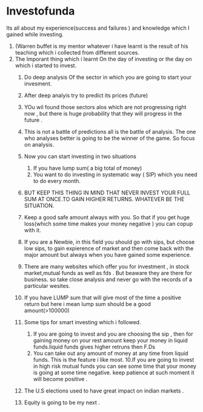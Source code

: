 # Investofunda
Its all about my experience(success and failures ) and knowledge which I gained while investing. 
1. (Warren buffet is my mentor whatever i have learnt is the result of his teaching which i collected from different sources. 
2. The Imporant thing which i learnt On the day of investing or the day on which i started to invest.  
      1. Do deep analysis Of the sector in which you are going to start your invesment. 
      2. After deep analyis try to predict its prices (future)
      3. YOu wil found those sectors alos which are not progressing right now , but there is huge  probability that they will progress in the future . 
      4. This is not a battle of predictions all is the battle of analysis. The one who analyses better is going to be the winner of the game. So focus on analysis. 
      5. Now you can start investing in two situations 
          1. If you have lump sum( a big total of money)
          2. You want to do investing in systematic way ( SIP) which you need to do every month.
          
      6. BUT KEEP THIS THING IN MIND THAT NEVER INVEST YOUR FULL SUM AT ONCE.TO GAIN HIGHER RETURNS. WHATEVER BE THE SITUATION.
      7. Keep a good safe amount always with you. So that if you get huge loss(which some time makes your money negative ) you can copup with it. 
      8. If you are a Newbie, in this field you should go with sips, but choose low sips, to gain expierence of market and then come back with the major amount 
          but always when you have gained some experience. 
      7. There are many websites which offer you for investment , in stock market,mutual funds as well as fds . But beaware they are there for business. 
         so take close analysis and never go with the  records of  a particular wesites. 
         
     8. If you have LUMP sum that will give most of the time a positive return but here i mean lump sum should be  a good amount(>100000)
     
     9. Some tips for smart investing which i followed.  
        1. If you are going to invest and you are choosing the sip  , then for gaining money on your rest amount keep your money in liquid funds.liquid funds gives higher retruns          then F.Ds
          2. You can take out any amount of money at any time from liquid funds. 
            This is the feature i like most.
     10.If you are going  to invest in high risk mutual funds you can see some time that your money is going at some time negative. 
         keep patience at such moment it will become positive . 
     11. The U.S elections used to have great impact on indian markets .  
     12. Equity is going to be my next . 
     
     
     
    
      
